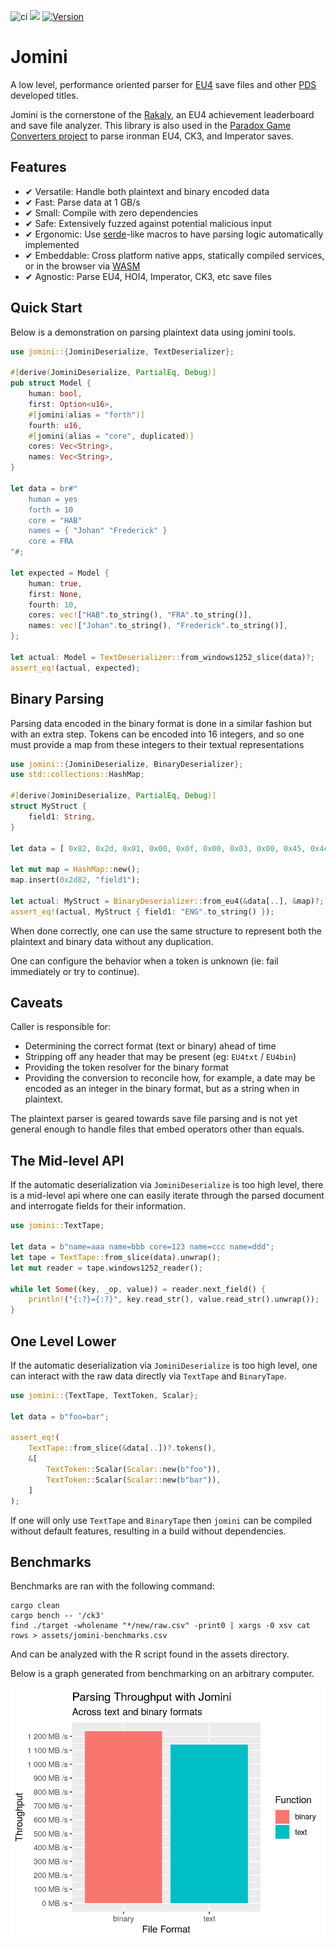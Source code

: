 ![ci](https://github.com/rakaly/jomini/workflows/ci/badge.svg) [![](https://docs.rs/jomini/badge.svg)](https://docs.rs/jomini) [![Version](https://img.shields.io/crates/v/jomini.svg?style=flat-square)](https://crates.io/crates/jomini)

# Jomini

A low level, performance oriented parser for
[EU4](https://en.wikipedia.org/wiki/Europa_Universalis_IV) save files and other
[PDS](https://www.paradoxplaza.com/) developed titles.

Jomini is the cornerstone of the [Rakaly](https://rakaly.com/eu4), an EU4 achievement leaderboard
and save file analyzer. This library is also used in the [Paradox Game Converters
project](https://github.com/ParadoxGameConverters/EU4toVic2) to parse ironman EU4, CK3, and
Imperator saves.

## Features

- ✔ Versatile: Handle both plaintext and binary encoded data
- ✔ Fast: Parse data at 1 GB/s
- ✔ Small: Compile with zero dependencies
- ✔ Safe: Extensively fuzzed against potential malicious input
- ✔ Ergonomic: Use [serde](https://serde.rs/derive.html)-like macros to have parsing logic automatically implemented
- ✔ Embeddable: Cross platform native apps, statically compiled services, or in the browser via [WASM](https://webassembly.org/)
- ✔ Agnostic: Parse EU4, HOI4, Imperator, CK3, etc save files

## Quick Start

Below is a demonstration on parsing plaintext data using jomini tools.

```rust
use jomini::{JominiDeserialize, TextDeserializer};

#[derive(JominiDeserialize, PartialEq, Debug)]
pub struct Model {
    human: bool,
    first: Option<u16>,
    #[jomini(alias = "forth")]
    fourth: u16,
    #[jomini(alias = "core", duplicated)]
    cores: Vec<String>,
    names: Vec<String>,
}

let data = br#"
    human = yes
    forth = 10
    core = "HAB"
    names = { "Johan" "Frederick" }
    core = FRA
"#;

let expected = Model {
    human: true,
    first: None,
    fourth: 10,
    cores: vec!["HAB".to_string(), "FRA".to_string()],
    names: vec!["Johan".to_string(), "Frederick".to_string()],
};

let actual: Model = TextDeserializer::from_windows1252_slice(data)?;
assert_eq!(actual, expected);
```

## Binary Parsing

Parsing data encoded in the binary format is done in a similar fashion but with an extra step.
Tokens can be encoded into 16 integers, and so one must provide a map from these integers to their
textual representations

```rust
use jomini::{JominiDeserialize, BinaryDeserializer};
use std::collections::HashMap;

#[derive(JominiDeserialize, PartialEq, Debug)]
struct MyStruct {
    field1: String,
}

let data = [ 0x82, 0x2d, 0x01, 0x00, 0x0f, 0x00, 0x03, 0x00, 0x45, 0x4e, 0x47 ];

let mut map = HashMap::new();
map.insert(0x2d82, "field1");

let actual: MyStruct = BinaryDeserializer::from_eu4(&data[..], &map)?;
assert_eq!(actual, MyStruct { field1: "ENG".to_string() });
```

When done correctly, one can use the same structure to represent both the plaintext and binary data
without any duplication.

One can configure the behavior when a token is unknown (ie: fail immediately or try to continue).

## Caveats

Caller is responsible for:

- Determining the correct format (text or binary) ahead of time
- Stripping off any header that may be present (eg: `EU4txt` / `EU4bin`)
- Providing the token resolver for the binary format
- Providing the conversion to reconcile how, for example, a date may be encoded as an integer in
the binary format, but as a string when in plaintext.

The plaintext parser is geared towards save file parsing and is not yet general enough to handle
files that embed operators other than equals.

## The Mid-level API

If the automatic deserialization via `JominiDeserialize` is too high level, there is a mid-level
api where one can easily iterate through the parsed document and interrogate fields for
their information. 

```rust
use jomini::TextTape;

let data = b"name=aaa name=bbb core=123 name=ccc name=ddd";
let tape = TextTape::from_slice(data).unwrap();
let mut reader = tape.windows1252_reader();

while let Some((key, _op, value)) = reader.next_field() {
    println!("{:?}={:?}", key.read_str(), value.read_str().unwrap());
}
```

## One Level Lower

If the automatic deserialization via `JominiDeserialize` is too high level, one can
interact with the raw data directly via `TextTape` and `BinaryTape`.

```rust
use jomini::{TextTape, TextToken, Scalar};

let data = b"foo=bar";

assert_eq!(
    TextTape::from_slice(&data[..])?.tokens(),
    &[
        TextToken::Scalar(Scalar::new(b"foo")),
        TextToken::Scalar(Scalar::new(b"bar")),
    ]
);
```

If one will only use `TextTape` and `BinaryTape` then `jomini` can be compiled without default
features, resulting in a build without dependencies.

## Benchmarks

Benchmarks are ran with the following command:

```
cargo clean
cargo bench -- '/ck3'
find ./target -wholename "*/new/raw.csv" -print0 | xargs -0 xsv cat rows > assets/jomini-benchmarks.csv
```

And can be analyzed with the R script found in the assets directory.

Below is a graph generated from benchmarking on an arbitrary computer.

![jomini-bench-throughput.png](assets/jomini-bench-throughput.png)
